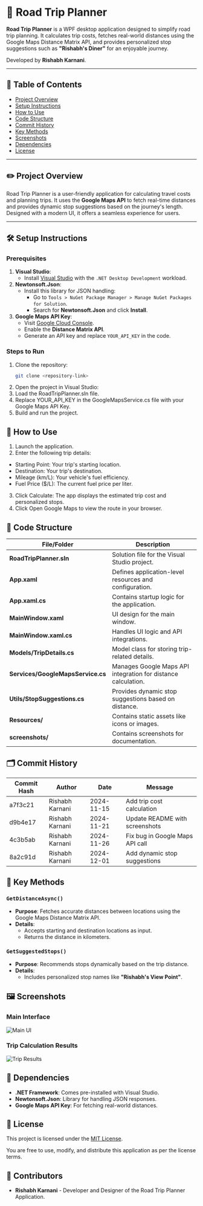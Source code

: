 # 🚗 Road Trip Planner

**Road Trip Planner** is a WPF desktop application designed to simplify road trip planning. It calculates trip costs, fetches real-world distances using the Google Maps Distance Matrix API, and provides personalized stop suggestions such as **"Rishabh's Diner"** for an enjoyable journey.

Developed by **Rishabh Karnani**.

---

## 📒 Table of Contents

- [Project Overview](#overview)
- [Setup Instructions](#setup)
- [How to Use](#usage)
- [Code Structure](#structure)
- [Commit History](#commit-history)
- [Key Methods](#key-methods)
- [Screenshots](#screenshots)
- [Dependencies](#dependencies)
- [License](#license)

---

## ✏️ Project Overview <a class="anchor" id="overview"></a>

Road Trip Planner is a user-friendly application for calculating travel costs and planning trips. It uses the **Google Maps API** to fetch real-time distances and provides dynamic stop suggestions based on the journey's length. Designed with a modern UI, it offers a seamless experience for users.

---

## 🛠️ Setup Instructions <a class="anchor" id="setup"></a>

### Prerequisites

1. **Visual Studio**:
   - Install [Visual Studio](https://visualstudio.microsoft.com/) with the `.NET Desktop Development` workload.
2. **Newtonsoft.Json**:
   - Install this library for JSON handling:
     - Go to `Tools > NuGet Package Manager > Manage NuGet Packages for Solution`.
     - Search for **Newtonsoft.Json** and click **Install**.
3. **Google Maps API Key**:
   - Visit [Google Cloud Console](https://console.cloud.google.com/).
   - Enable the **Distance Matrix API**.
   - Generate an API key and replace `YOUR_API_KEY` in the code.

### Steps to Run

1. Clone the repository:
   ```bash
   git clone <repository-link>
2. Open the project in Visual Studio:
3. Load the RoadTripPlanner.sln file.
4. Replace YOUR_API_KEY in the GoogleMapsService.cs file with your Google Maps API Key.
5. Build and run the project.

## 🚀 How to Use <a class="anchor" id="usage"></a>

1. Launch the application.
2. Enter the following trip details:
- Starting Point: Your trip's starting location.
- Destination: Your trip's destination.
- Mileage (km/L): Your vehicle's fuel efficiency.
- Fuel Price ($/L): The current fuel price per liter.
3. Click Calculate: The app displays the estimated trip cost and personalized stops.
4. Click Open Google Maps to view the route in your browser.

## 📂 Code Structure <a name="structure"></a>

| File/Folder                   | Description                                                                 |
|-------------------------------|-----------------------------------------------------------------------------|
| **RoadTripPlanner.sln**        | Solution file for the Visual Studio project.                              |
| **App.xaml**                   | Defines application-level resources and configuration.                   |
| **App.xaml.cs**                | Contains startup logic for the application.                              |
| **MainWindow.xaml**            | UI design for the main window.                                            |
| **MainWindow.xaml.cs**         | Handles UI logic and API integrations.                                   |
| **Models/TripDetails.cs**      | Model class for storing trip-related details.                            |
| **Services/GoogleMapsService.cs** | Manages Google Maps API integration for distance calculation.          |
| **Utils/StopSuggestions.cs**   | Provides dynamic stop suggestions based on distance.                     |
| **Resources/**                 | Contains static assets like icons or images.                             |
| **screenshots/**               | Contains screenshots for documentation.                                  |


## 🗂️ Commit History <a name="commit-history"></a>


| Commit Hash | Author          | Date       | Message                       |
|-------------|-----------------|------------|-------------------------------|
| a7f3c21     | Rishabh Karnani | 2024-11-15 | Add trip cost calculation     |
| d9b4e17     | Rishabh Karnani | 2024-11-21 | Update README with screenshots|
| 4c3b5ab     | Rishabh Karnani | 2024-11-26 | Fix bug in Google Maps API call|
| 8a2c91d     | Rishabh Karnani | 2024-12-01 | Add dynamic stop suggestions  |


## 📄 Key Methods <a name="key-methods"></a>

### `GetDistanceAsync()`

- **Purpose**: Fetches accurate distances between locations using the Google Maps Distance Matrix API.
- **Details**:
  - Accepts starting and destination locations as input.
  - Returns the distance in kilometers.

### `GetSuggestedStops()`

- **Purpose**: Recommends stops dynamically based on the trip distance.
- **Details**:
  - Includes personalized stop names like **"Rishabh's View Point"**.


## 🖼️ Screenshots <a name="screenshots"></a>

### Main Interface
![Main UI](screenshots/ui_main.png)

### Trip Calculation Results
![Trip Results](screenshots/trip_results.png)


## 🔧 Dependencies <a name="dependencies"></a>

- **.NET Framework**: Comes pre-installed with Visual Studio.
- **Newtonsoft.Json**: Library for handling JSON responses.
- **Google Maps API Key**: For fetching real-world distances.


## 📜 License <a name="license"></a>

This project is licensed under the [MIT License](https://opensource.org/licenses/MIT).

You are free to use, modify, and distribute this application as per the license terms.


## 👥 Contributors <a name="contributors"></a>

- **Rishabh Karnani** - Developer and Designer of the Road Trip Planner Application.






